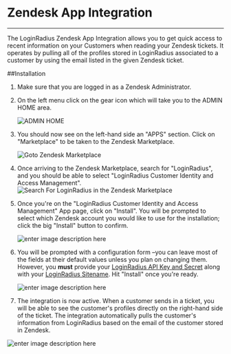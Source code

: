Zendesk App Integration
===================================
-------------------------


The LoginRadius Zendesk App Integration allows you to get quick access to recent information on your Customers when reading your Zendesk tickets. It operates by pulling all of the profiles stored in LoginRadius associated to a customer by using the email listed in the given Zendesk ticket.


##Installation

1. Make sure that you are logged in as a Zendesk Administrator.

2. On the left menu click on the gear icon which will take you to the ADMIN HOME area.

	![ADMIN HOME](https://apidocs.lrcontent.com/images/ZendeskAdmin_180315b3ea335bc7390.67221616.png "ADMIN HOME")

3. You should now see on the left-hand side an "APPS" section. Click on "Marketplace" to be taken to the Zendesk Marketplace.

	![Goto Zendesk Marketplace](https://apidocs.lrcontent.com/images/Screenshot-2018-07-03-16-46-51_40445b3fa8fa7de4c1.62004653.png "Goto Zendesk Marketplace")

4. Once arriving to the Zendesk Marketplace, search for "LoginRadius", and you should be able to select "LoginRadius Customer Identity and Access Management". 
	![Search For LoginRadius in the Zendesk Marketplace](https://apidocs.lrcontent.com/images/Zendesk_Search_223825b3fa840ec0c69.02774050.png "Search For LoginRadius in the Zendesk Marketplace")

5. Once you're on the "LoginRadius Customer Identity and Access Management" App page, click on "Install". You will be prompted to select which Zendesk account you would like to use for the installation; click the big "Install" button to confirm.

	![enter image description here](https://apidocs.lrcontent.com/images/Zendesk_hit_install_86145b3fab80d79ce9.00427763.png "enter image title here")



6. You will be prompted with a configuration form –you can leave most of the fields at their default values unless you plan on changing them. However, you **must** provide your [LoginRadius API Key and Secret](https://www.loginradius.com/legacy/docs/api/v2/admin-console/get-api-key-and-secret) along with your [LoginRadius Sitename](https://www.loginradius.com/legacy/docs/api/v2/admin-console/deployment/get-site-app-name/). Hit "Install" once you're ready.

	![enter image description here](https://apidocs.lrcontent.com/images/ZendeskAppConfig_119015b3fe52b9c68e1.48709828.png "enter image title here")
	
7. The integration is now active. When a customer sends in a ticket, you will be able to see the customer's profiles directly on the right-hand side of the ticket. The integration automatically pulls the customer's information from LoginRadius based on the email of the customer stored in Zendesk.

 ![enter image description here](https://apidocs.lrcontent.com/images/Zendesk_ticket_example_1_316715b3fe50c6e99e1.43505882.png "enter image title here")
